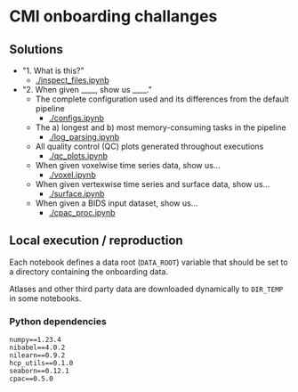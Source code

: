 # CMI onboarding challanges

## Solutions

- "1. What is this?"
  - [./inspect_files.ipynb]()
- "2. When given ____, show us ____."
  - The complete configuration used and its differences from the default pipeline
    - [./configs.ipynb]()
  - The a) longest and b) most memory-consuming tasks in the pipeline
    - [./log_parsing.ipynb]()
  - All quality control (QC) plots generated throughout executions
    - [./qc_plots.ipynb]()
  - When given voxelwise time series data, show us...
    - [./voxel.ipynb]()
  - When given vertexwise time series and surface data, show us...
    - [./surface.ipynb]()
  - When given a BIDS input dataset, show us...
    - [./cpac_proc.ipynb]()


## Local execution / reproduction

Each notebook defines a data root (`DATA_ROOT`) variable that should 
be set to a directory containing the onboarding data.

Atlases and other third party data are downloaded dynamically to 
`DIR_TEMP` in some notebooks.

### Python dependencies

```
numpy==1.23.4
nibabel==4.0.2
nilearn==0.9.2
hcp_utils==0.1.0
seaborn==0.12.1
cpac==0.5.0
```
